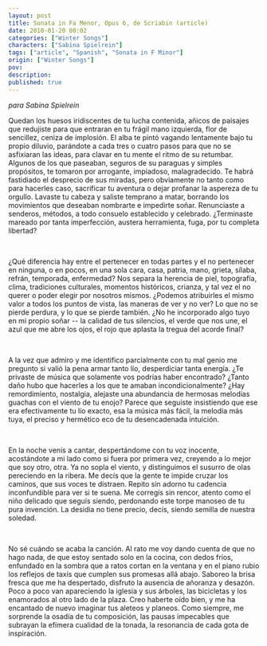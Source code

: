 ```yaml
---
layout: post
title: Sonata in Fa Menor, Opus 6, de Scriabin (article)
date: 2010-01-20 00:02
categories: ["Winter Songs"]
characters: ["Sabina Spielrein"]
tags: ["article", "Spanish", "Sonata in F Minor"]
origin: ["Winter Songs"]
pov: 
description: 
published: true
---
```


*para Sabina Spielrein*

Quedan los huesos iridiscentes de tu lucha contenida, añicos de paisajes que redujiste para que entraran en tu frágil mano izquierda, flor de sencillez, ceniza de implosión. El alba te pintó vagando lentamente bajo tu propio diluvio, parándote a cada tres o cuatro pasos para que no se asfixiaran las ideas, para clavar en tu mente el ritmo de su retumbar. Algunos de los que paseaban, seguros de su paraguas y simples propósitos, te tomaron por arrogante, impiadoso, malagradecido. Te habrá fastidiado el desprecio de sus miradas, pero obviamente no tanto como para hacerles caso, sacrificar tu aventura o dejar profanar la aspereza de tu orgullo. Lavaste tu cabeza y saliste temprano a matar, borrando los movimientos que deseaban nombrarte e impedirte soñar. Renunciaste a senderos, métodos, a todo consuelo establecido y celebrado. ¿Terminaste mareado por tanta imperfección, austera herramienta, fuga, por tu completa libertad?

<br>

¿Qué diferencia hay entre el pertenecer en todas partes y el no pertenecer en ninguna, o en pocos, en una sola cara, casa, patria, mano, grieta, sílaba, refrán, temporada, enfermedad? Nos separa la herencia de piel, topografía, clima, tradiciones culturales, momentos históricos, crianza, y tal vez el no querer o poder elegir por nosotros mismos. ¿Podemos atribuirles el mismo valor a todos los puntos de vista, las maneras de ver y no ver? Lo que no se pierde perdura, y lo que se pierde también. ¿No he incorporado algo tuyo en mi propio soñar -- la calidad de tus silencios, el verde que nos une, el azul que me abre los ojos, el rojo que aplasta la tregua del acorde final?

<br>

A la vez que admiro y me identifico parcialmente con tu mal genio me pregunto si valió la pena armar tanto lío, desperdiciar tanta energía. ¿Te privaste de música que solamente vos podrías haber encontrado? ¿Tanto daño hubo que hacerles a los que te amaban incondicionalmente? ¿Hay remordimiento, nostalgia, alejaste una abundancia de hermosas melodías guachas con el viento de tu enojo? Parece que seguiste insistiendo que ese era efectivamente tu lío exacto, esa la música más fácil, la melodía más tuya, el preciso y hermético eco de tu desencadenada intuición.

<br>

En la noche venís a cantar, despertándome con tu voz inocente, acostándote a mi lado como si fuera por primera vez, creyendo a lo mejor que soy otro, otra. Ya no sopla el viento, y distinguimos el susurro de olas pereciendo en la ribera. Me decís que la gente te impide cruzar los caminos, que sus voces te distraen. Repito sin adorno tu cadencia inconfundible para ver si te suena. Me corregís sin rencor, atento como el niño delicado que seguís siendo, perdonando este torpe manoseo de tu pura invención. La desidia no tiene precio, decís, siendo semilla de nuestra soledad.

<br>

No sé cuándo se acaba la canción. Al rato me voy dando cuenta de que no hago nada, de que estoy sentado solo en la cocina, con dedos fríos, enfundado en la sombra que a ratos cortan en la ventana y en el piano rubio los reflejos de taxis que cumplen sus promesas allá abajo. Saboreo la brisa fresca que me ha despertado, disfruto la ausencia de añoranza y desazón. Poco a poco van apareciendo la iglesia y sus árboles, las bicicletas y los enamorados al otro lado de la plaza. Creo haberte oído bien, y me ha encantado de nuevo imaginar tus aleteos y planeos. Como siempre, me sorprende la osadía de tu composición, las pausas impecables que subrayan la efímera cualidad de la tonada, la resonancia de cada gota de inspiración.
